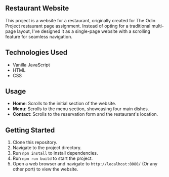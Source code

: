 ## Restaurant Website

This project is a website for a restaurant, originally created for The Odin Project restaurant page assignment. Instead of opting for a traditional multi-page layout, I've designed it as a single-page website with a scrolling feature for seamless navigation.

## Technologies Used
- Vanilla JavaScript
- HTML
- CSS

## Usage

- **Home**: Scrolls to the initial section of the website.
- **Menu**: Scrolls to the menu section, showcasing four main dishes.
- **Contact**: Scrolls to the reservation form and the restaurant's location.

## Getting Started

1. Clone this repository.
2. Navigate to the project directory.
3. Run `npm install` to install dependencies.
4. Run `npm run build` to start the project.
5. Open a web browser and navigate to `http://localhost:8080/` (Or any other port) to view the website.